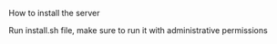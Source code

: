 How to install the server

Run install.sh file, make sure to run it with administrative permissions
